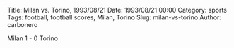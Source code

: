 Title: Milan vs. Torino, 1993/08/21
Date: 1993/08/21 00:00
Category: sports
Tags: football, football scores, Milan, Torino
Slug: milan-vs-torino
Author: carbonero


Milan 1 - 0 Torino
